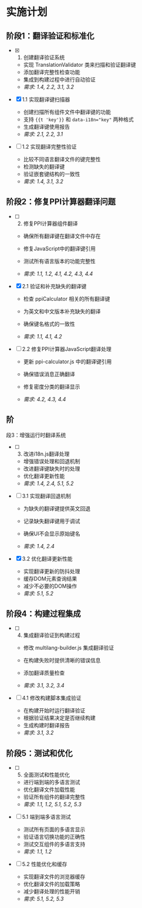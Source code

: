 # 实施计划

## 阶段1：翻译验证和标准化

- [x] 1. 创建翻译验证系统



  - 实现 TranslationValidator 类来扫描和验证翻译键
  - 添加翻译完整性检查功能
  - 集成到构建过程中进行自动验证
  - _需求: 1.4, 2.2, 3.1, 3.2_


- [x] 1.1 实现翻译键扫描器


  - 创建扫描所有组件文件中翻译键的功能
  - 支持 `{{t 'key'}}` 和 `data-i18n="key"` 两种格式
  - 生成翻译键使用报告
  - _需求: 2.1, 2.2, 3.1_



- [ ] 1.2 实现翻译完整性验证
  - 比较不同语言翻译文件的键完整性
  - 检测缺失的翻译键
  - 验证嵌套键结构的一致性
  - _需求: 1.4, 3.1, 3.2_








## 阶段2：修复PPI计算器翻译问题

- [ ] 2. 修复PPI计算器组件翻译
  - 确保所有翻译键在翻译文件中存在


  - 修复JavaScript中的翻译键引用
  - 测试所有语言版本的功能完整性


  - _需求: 1.1, 1.2, 4.1, 4.2, 4.3, 4.4_






- [x] 2.1 验证和补充缺失的翻译键

  - 检查 ppiCalculator 相关的所有翻译键
  - 为英文和中文版本补充缺失的翻译
  - 确保键名格式的一致性

  - _需求: 1.1, 4.1, 4.2_

- [ ] 2.2 修复PPI计算器JavaScript翻译处理
  - 更新 ppi-calculator.js 中的翻译键引用
  - 确保错误消息正确翻译




  - 修复密度分类的翻译显示
  - _需求: 4.2, 4.3, 4.4_
## 阶
段3：增强运行时翻译系统





- [ ] 3. 改进i18n.js翻译处理
  - 增强错误处理和回退机制
  - 改进翻译键缺失时的处理
  - 优化翻译更新性能
  - _需求: 1.4, 2.4, 5.1, 5.2_

- [ ] 3.1 实现翻译回退机制
  - 为缺失的翻译键提供英文回退

  - 记录缺失翻译键用于调试
  - 确保UI不会显示原始键名
  - _需求: 1.4, 2.4_

- [x] 3.2 优化翻译更新性能



  - 实现翻译更新的防抖处理
  - 缓存DOM元素查询结果
  - 减少不必要的DOM操作
  - _需求: 5.1, 5.2_




## 阶段4：构建过程集成


- [ ] 4. 集成翻译验证到构建过程
  - 修改 multilang-builder.js 集成翻译验证


  - 在构建失败时提供清晰的错误信息
  - 添加翻译质量检查
  - _需求: 3.1, 3.2, 3.4_





- [ ] 4.1 修改构建脚本集成验证
  - 在构建开始时运行翻译验证
  - 根据验证结果决定是否继续构建
  - 生成构建时翻译报告
  - _需求: 3.1, 3.2_

## 阶段5：测试和优化

- [ ] 5. 全面测试和性能优化
  - 进行端到端的多语言测试
  - 优化翻译文件加载性能
  - 验证所有组件的翻译完整性
  - _需求: 1.1, 1.2, 5.1, 5.2, 5.3_

- [ ] 5.1 端到端多语言测试
  - 测试所有页面的多语言显示
  - 验证语言切换功能的正确性
  - 测试交互组件的多语言支持
  - _需求: 1.1, 1.2_

- [ ] 5.2 性能优化和缓存
  - 实现翻译文件的浏览器缓存
  - 优化翻译文件的加载策略
  - 减少翻译处理的性能开销
  - _需求: 5.1, 5.2, 5.3_